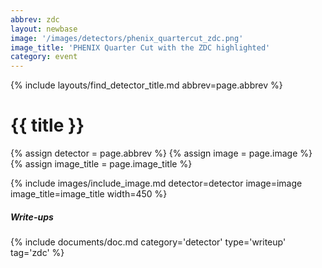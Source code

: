 ```yaml
---
abbrev: zdc
layout: newbase
image: '/images/detectors/phenix_quartercut_zdc.png'
image_title: 'PHENIX Quarter Cut with the ZDC highlighted'
category: event
---
```

{% include layouts/find_detector_title.md abbrev=page.abbrev %}
# {{ title }}

{% assign detector = page.abbrev %}
{% assign image = page.image %}
{% assign image_title = page.image_title %}

{% include images/include_image.md detector=detector image=image image_title=image_title width=450 %}

##### Write-ups
{% include documents/doc.md category='detector' type='writeup' tag='zdc' %}

